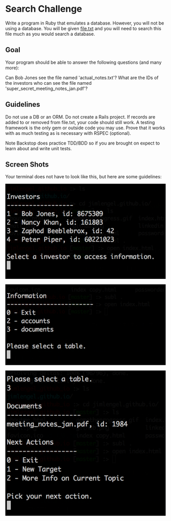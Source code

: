# Search Challenge

Write a program in Ruby that emulates a database. However, you will not be using a database. You will be given [file.txt](file.txt) and you will need to search this file much as you would search a database. 

## Goal 

Your program should be able to answer the following questions (and many more):

Can Bob Jones see the file named 'actual_notes.txt'?
What are the IDs of the investors who can see the file named 'super_secret_meeting_notes_jan.pdf'?

## Guidelines

Do not use a DB or an ORM.
Do not create a Rails project.
If records are added to or removed from file.txt, your code should still work.
A testing framework is the only gem or outside code you may use.
Prove that it works with as much testing as is necessary with RSPEC (optional).


Note Backstop does practice TDD/BDD so if you are brought on expect to learn about and write unit tests.

## Screen Shots

Your terminal does not have to look like this, but here are some guidelines:

![investors](1.png)

![information](2.png)

![documents](3.png)

